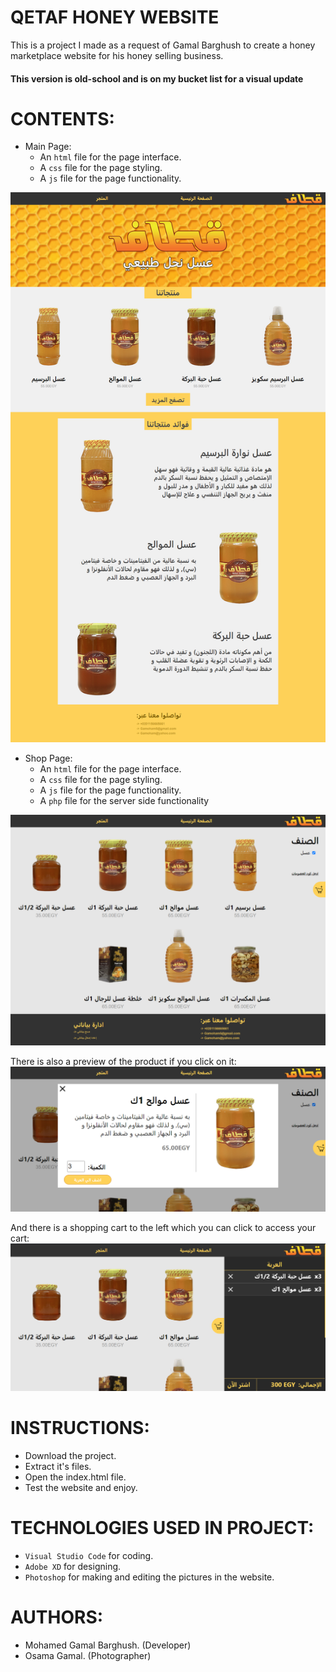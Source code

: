 # QETAF HONEY WEBSITE
This is a project I made as a request of Gamal Barghush to create a honey marketplace website for his honey selling business.

#### This version is old-school and is on my bucket list for a visual update

# CONTENTS:
- Main Page: 
  - An `html` file for the page interface.
  - A `css` file for the page styling.
  - A `js` file for the page functionality.

![Output](https://github.com/MohamedGamalBarghash/Qetaf_Honey_Website/blob/master/pics/Screenshots/Main_Page.png)
- Shop Page:
  - An `html` file for the page interface.
  - A `css` file for the page styling.
  - A `js` file for the page functionality.
  - A `php` file for the server side functionality

![Output](https://github.com/MohamedGamalBarghash/Qetaf_Honey_Website/blob/master/pics/Screenshots/Shop_Page_01.png)

There is also a preview of the product if you click on it:
![Output](https://github.com/MohamedGamalBarghash/Qetaf_Honey_Website/blob/master/pics/Screenshots/Shop_Page_02.png)

And there is a shopping cart to the left which you can click to access your cart:
![Output](https://github.com/MohamedGamalBarghash/Qetaf_Honey_Website/blob/master/pics/Screenshots/Shop_Page_03.png)

# INSTRUCTIONS:
- Download the project.
- Extract it's files.
- Open the index.html file.
- Test the website and enjoy.

# TECHNOLOGIES USED IN PROJECT:
- `Visual Studio Code` for coding.
- `Adobe XD` for designing.
- `Photoshop` for making and editing the pictures in the website.

# AUTHORS:
- Mohamed Gamal Barghush. (Developer)
- Osama Gamal. (Photographer)
